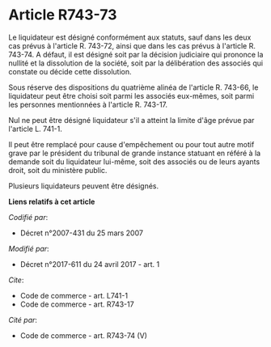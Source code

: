 # Article R743-73

Le liquidateur est désigné conformément aux statuts, sauf dans les deux cas prévus à l'article R. 743-72, ainsi que dans les
cas prévus à l'article R. 743-74. A défaut, il est désigné soit par la décision judiciaire qui prononce la nullité et la
dissolution de la société, soit par la délibération des associés qui constate ou décide cette dissolution. 

Sous réserve des dispositions du quatrième alinéa de l'article R. 743-66, le liquidateur peut être choisi soit parmi les
associés eux-mêmes, soit parmi les personnes mentionnées à l'article R. 743-17. 

Nul ne peut être désigné liquidateur s'il a atteint la limite d'âge prévue par l'article L. 741-1. 

Il peut être remplacé pour cause d'empêchement ou pour tout autre motif grave par le président du tribunal de grande instance
statuant en référé à la demande soit du liquidateur lui-même, soit des associés ou de leurs ayants droit, soit du ministère
public. 

Plusieurs liquidateurs peuvent être désignés.

**Liens relatifs à cet article**

_Codifié par_:

  - Décret n°2007-431 du 25 mars 2007

_Modifié par_:

  - Décret n°2017-611 du 24 avril 2017 - art. 1

_Cite_:

  - Code de commerce - art. L741-1
  - Code de commerce - art. R743-17

_Cité par_:

  - Code de commerce - art. R743-74 (V)
